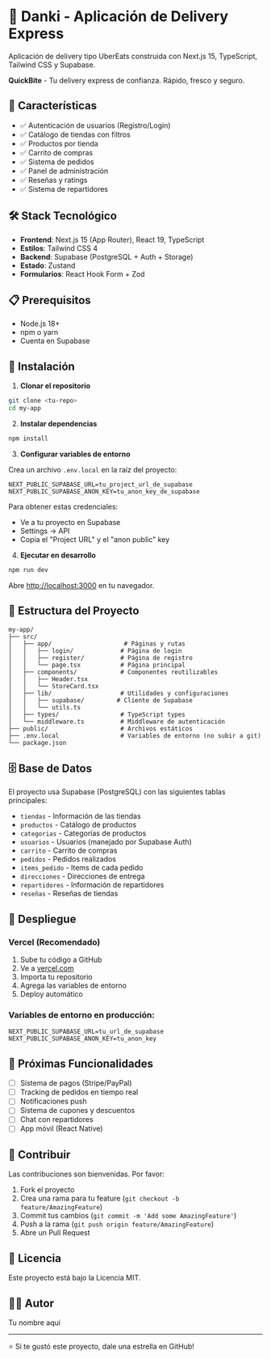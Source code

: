 # 🛒 Danki - Aplicación de Delivery Express

Aplicación de delivery tipo UberEats construida con Next.js 15, TypeScript, Tailwind CSS y Supabase.

**QuickBite** - Tu delivery express de confianza. Rápido, fresco y seguro.

## 🚀 Características

- ✅ Autenticación de usuarios (Registro/Login)
- ✅ Catálogo de tiendas con filtros
- ✅ Productos por tienda
- ✅ Carrito de compras
- ✅ Sistema de pedidos
- ✅ Panel de administración
- ✅ Reseñas y ratings
- ✅ Sistema de repartidores

## 🛠️ Stack Tecnológico

- **Frontend**: Next.js 15 (App Router), React 19, TypeScript
- **Estilos**: Tailwind CSS 4
- **Backend**: Supabase (PostgreSQL + Auth + Storage)
- **Estado**: Zustand
- **Formularios**: React Hook Form + Zod

## 📋 Prerequisitos

- Node.js 18+ 
- npm o yarn
- Cuenta en Supabase

## 🔧 Instalación

1. **Clonar el repositorio**
```bash
git clone <tu-repo>
cd my-app
```

2. **Instalar dependencias**
```bash
npm install
```

3. **Configurar variables de entorno**

Crea un archivo `.env.local` en la raíz del proyecto:

```env
NEXT_PUBLIC_SUPABASE_URL=tu_project_url_de_supabase
NEXT_PUBLIC_SUPABASE_ANON_KEY=tu_anon_key_de_supabase
```

Para obtener estas credenciales:
- Ve a tu proyecto en Supabase
- Settings → API
- Copia el "Project URL" y el "anon public" key

4. **Ejecutar en desarrollo**
```bash
npm run dev
```

Abre [http://localhost:3000](http://localhost:3000) en tu navegador.

## 📁 Estructura del Proyecto

```
my-app/
├── src/
│   ├── app/                    # Páginas y rutas
│   │   ├── login/             # Página de login
│   │   ├── register/          # Página de registro
│   │   └── page.tsx           # Página principal
│   ├── components/            # Componentes reutilizables
│   │   ├── Header.tsx
│   │   └── StoreCard.tsx
│   ├── lib/                   # Utilidades y configuraciones
│   │   ├── supabase/         # Cliente de Supabase
│   │   └── utils.ts
│   ├── types/                 # TypeScript types
│   └── middleware.ts          # Middleware de autenticación
├── public/                    # Archivos estáticos
├── .env.local                 # Variables de entorno (no subir a git)
└── package.json
```

## 🗄️ Base de Datos

El proyecto usa Supabase (PostgreSQL) con las siguientes tablas principales:

- `tiendas` - Información de las tiendas
- `productos` - Catálogo de productos
- `categorias` - Categorías de productos
- `usuarios` - Usuarios (manejado por Supabase Auth)
- `carrito` - Carrito de compras
- `pedidos` - Pedidos realizados
- `items_pedido` - Items de cada pedido
- `direcciones` - Direcciones de entrega
- `repartidores` - Información de repartidores
- `reseñas` - Reseñas de tiendas

## 🚀 Despliegue

### Vercel (Recomendado)

1. Sube tu código a GitHub
2. Ve a [vercel.com](https://vercel.com)
3. Importa tu repositorio
4. Agrega las variables de entorno
5. Deploy automático

### Variables de entorno en producción:
```
NEXT_PUBLIC_SUPABASE_URL=tu_url_de_supabase
NEXT_PUBLIC_SUPABASE_ANON_KEY=tu_anon_key
```

## 📝 Próximas Funcionalidades

- [ ] Sistema de pagos (Stripe/PayPal)
- [ ] Tracking de pedidos en tiempo real
- [ ] Notificaciones push
- [ ] Sistema de cupones y descuentos
- [ ] Chat con repartidores
- [ ] App móvil (React Native)

## 🤝 Contribuir

Las contribuciones son bienvenidas. Por favor:

1. Fork el proyecto
2. Crea una rama para tu feature (`git checkout -b feature/AmazingFeature`)
3. Commit tus cambios (`git commit -m 'Add some AmazingFeature'`)
4. Push a la rama (`git push origin feature/AmazingFeature`)
5. Abre un Pull Request

## 📄 Licencia

Este proyecto está bajo la Licencia MIT.

## 👨‍💻 Autor

Tu nombre aquí

---

⭐ Si te gustó este proyecto, dale una estrella en GitHub!
